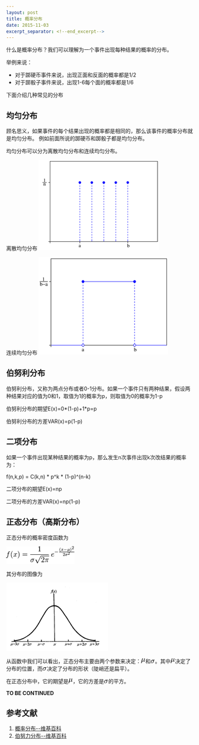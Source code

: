 ```yaml
---
layout: post
title: 概率分布
date: 2015-11-03
excerpt_separator: <!--end_excerpt-->
---
```


什么是概率分布？我们可以理解为一个事件出现每种结果的概率的分布。

举例来说：

+   对于踯硬币事件来说，出现正面和反面的概率都是1/2
+   对于踯骰子事件来说，出现1-6每个面的概率都是1/6

<!--end_excerpt-->

下面介绍几种常见的分布

## 均匀分布

顾名思义，如果事件的每个结果出现的概率都是相同的，那么该事件的概率分布就是均匀分布。
例如前面所说的踯硬币和踯骰子都是均匀分布。

均匀分布可以分为离散均匀分布和连续均匀分布。

离散均匀分布
![离散均匀分布](/images/离散均匀分布.png)

连续均匀分布
![连续均匀分布](/images/连续均匀分布.png)


## 伯努利分布

伯努利分布，又称为两点分布或者0-1分布。如果一个事件只有两种结果，假设两种结果对应的值为0和1，取值为1的概率为p，则取值为0的概率为1-p

伯努利分布的期望E(x)=0*(1-p)+1*p=p

伯努利分布的方差VAR(x)=p(1-p)


## 二项分布

如果一个事件出现某种结果的概率为p，那么发生n次事件出现k次改结果的概率为：

f(n,k,p) = C(k,n) * p^k * (1-p)^(n-k)

二项分布的期望E(x)=np

二项分布的方差VAR(x)=np(1-p)


## 正态分布（高斯分布）

正态分布的概率密度函数为

![正态分布概率密度函数](/images/正态分布概率密度函数.png)

其分布的图像为

![正态分布图像](/images/正态分布图像.png)

从函数中我们可以看出，正态分布主要由两个参数来决定：![miu][miu]和![sigma][sigma]。其中![miu][miu]决定了分布的位置，而![sigma][sigma]决定了分布的形状（陡峭还是扁平）。

在正态分布中，它的期望是![miu][miu]，它的方差是![sigma][sigma]的平方。

[miu]: /images/miu.png
[sigma]: /images/sigma.png

**TO BE CONTINUED**

## 参考文献
1.  [概率分布--维基百科](http://zh.wikipedia.org/wiki/%E6%A6%82%E7%8E%87%E5%88%86%E5%B8%83)
2.	[伯努力分布--维基百科](http://zh.wikipedia.org/wiki/%E4%BC%AF%E5%8A%AA%E5%88%A9%E5%88%86%E5%B8%83)
